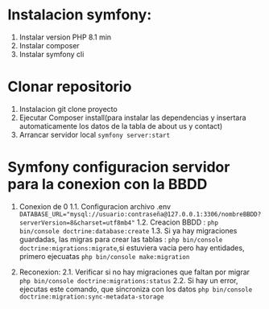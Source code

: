 # Instalacion symfony:
1. Instalar version PHP 8.1 min
2. Instalar composer
3. Instalar symfony cli 


# Clonar repositorio
1. Instalacion git clone proyecto
2. Ejecutar Composer install(para instalar las dependencias y insertara automaticamente los datos de la tabla de about us y contact)
3. Arrancar servidor local `symfony server:start`


# Symfony configuracion servidor para la conexion con la BBDD
1.  Conexion de 0
    1.1. Configuracion archivo .env `DATABASE_URL="mysql://usuario:contraseña@127.0.0.1:3306/nombreBBDD?serverVersion=8&charset=utf8mb4"`
    1.2. Creacion BBDD : `php bin/console doctrine:database:create`
    1.3. Si ya hay migraciones guardadas, las migras para crear las tablas : `php bin/console doctrine:migrations:migrate`,si estuviera vacia 
    pero hay entidades, primero ejecuatas `php bin/console make:migration`

2.  Reconexion:
    2.1. Verificar si no hay migraciones que faltan por migrar `php bin/console doctrine:migrations:status`
    2.2. Si hay un error, ejecutas este comando, que sincroniza con los datos `php bin/console doctrine:migration:sync-metadata-storage`